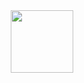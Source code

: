<div id="header" align="center">
  <img src="https://media0.giphy.com/media/j0HjChGV0J44KrrlGv/giphy.gif?cid=790b7611edaf20215a0408951d5b3e620d66cb449c6e0ab7&rid=giphy.gif&ct=s" width="100"/>
</div>
